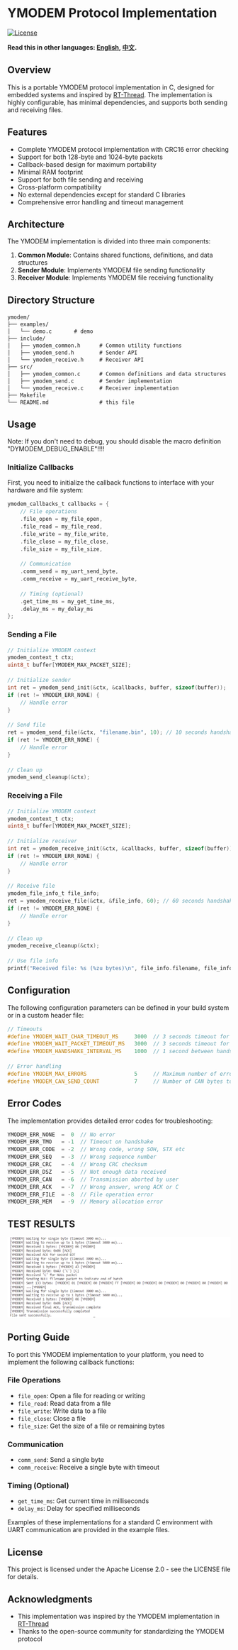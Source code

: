 # YMODEM Protocol Implementation

[![License](https://img.shields.io/badge/license-Apache%202.0-blue.svg)](LICENSE)

**Read this in other languages: [English](README.md), [中文](README-CN.md).**

## Overview

This is a portable YMODEM protocol implementation in C, designed for embedded systems and inspired by [RT-Thread](https://www.rt-thread.org/). The implementation is highly configurable, has minimal dependencies, and supports both sending and receiving files.

## Features

- Complete YMODEM protocol implementation with CRC16 error checking
- Support for both 128-byte and 1024-byte packets
- Callback-based design for maximum portability
- Minimal RAM footprint
- Support for both file sending and receiving
- Cross-platform compatibility
- No external dependencies except for standard C libraries
- Comprehensive error handling and timeout management

## Architecture

The YMODEM implementation is divided into three main components:

1. **Common Module**: Contains shared functions, definitions, and data structures
2. **Sender Module**: Implements YMODEM file sending functionality
3. **Receiver Module**: Implements YMODEM file receiving functionality

## Directory Structure

```
ymodem/
├── examples/
│   └── demo.c       # demo
├── include/
│   ├── ymodem_common.h      # Common utility functions
│   ├── ymodem_send.h        # Sender API
│   └── ymodem_receive.h     # Receiver API
├── src/
│   ├── ymodem_common.c      # Common definitions and data structures
│   ├── ymodem_send.c        # Sender implementation
│   └── ymodem_receive.c     # Receiver implementation
├── Makefile
└── README.md                # this file
```

## Usage

Note: If you don't need to debug, you should disable the macro definition "DYMODEM_DEBUG_ENABLE"!!!!
### Initialize Callbacks

First, you need to initialize the callback functions to interface with your hardware and file system:

```c
ymodem_callbacks_t callbacks = {
    // File operations
    .file_open = my_file_open,
    .file_read = my_file_read,
    .file_write = my_file_write,
    .file_close = my_file_close,
    .file_size = my_file_size,
    
    // Communication
    .comm_send = my_uart_send_byte,
    .comm_receive = my_uart_receive_byte,
    
    // Timing (optional)
    .get_time_ms = my_get_time_ms,
    .delay_ms = my_delay_ms
};
```

### Sending a File

```c
// Initialize YMODEM context
ymodem_context_t ctx;
uint8_t buffer[YMODEM_MAX_PACKET_SIZE];

// Initialize sender
int ret = ymodem_send_init(&ctx, &callbacks, buffer, sizeof(buffer));
if (ret != YMODEM_ERR_NONE) {
    // Handle error
}

// Send file
ret = ymodem_send_file(&ctx, "filename.bin", 10); // 10 seconds handshake timeout
if (ret != YMODEM_ERR_NONE) {
    // Handle error
}

// Clean up
ymodem_send_cleanup(&ctx);
```

### Receiving a File

```c
// Initialize YMODEM context
ymodem_context_t ctx;
uint8_t buffer[YMODEM_MAX_PACKET_SIZE];

// Initialize receiver
int ret = ymodem_receive_init(&ctx, &callbacks, buffer, sizeof(buffer));
if (ret != YMODEM_ERR_NONE) {
    // Handle error
}

// Receive file
ymodem_file_info_t file_info;
ret = ymodem_receive_file(&ctx, &file_info, 60); // 60 seconds handshake timeout
if (ret != YMODEM_ERR_NONE) {
    // Handle error
}

// Clean up
ymodem_receive_cleanup(&ctx);

// Use file info
printf("Received file: %s (%zu bytes)\n", file_info.filename, file_info.filesize);
```

## Configuration

The following configuration parameters can be defined in your build system or in a custom header file:

```c
// Timeouts
#define YMODEM_WAIT_CHAR_TIMEOUT_MS     3000  // 3 seconds timeout for character
#define YMODEM_WAIT_PACKET_TIMEOUT_MS   3000  // 3 seconds timeout for packet
#define YMODEM_HANDSHAKE_INTERVAL_MS    1000  // 1 second between handshake attempts

// Error handling
#define YMODEM_MAX_ERRORS               5     // Maximum number of errors before aborting
#define YMODEM_CAN_SEND_COUNT           7     // Number of CAN bytes to send when cancelling
```

## Error Codes

The implementation provides detailed error codes for troubleshooting:

```c
YMODEM_ERR_NONE  =  0  // No error
YMODEM_ERR_TMO   = -1  // Timeout on handshake
YMODEM_ERR_CODE  = -2  // Wrong code, wrong SOH, STX etc
YMODEM_ERR_SEQ   = -3  // Wrong sequence number
YMODEM_ERR_CRC   = -4  // Wrong CRC checksum
YMODEM_ERR_DSZ   = -5  // Not enough data received
YMODEM_ERR_CAN   = -6  // Transmission aborted by user
YMODEM_ERR_ACK   = -7  // Wrong answer, wrong ACK or C
YMODEM_ERR_FILE  = -8  // File operation error
YMODEM_ERR_MEM   = -9  // Memory allocation error
```
## TEST RESULTS
![alt text](image.png)

## Porting Guide

To port this YMODEM implementation to your platform, you need to implement the following callback functions:

### File Operations
- `file_open`: Open a file for reading or writing
- `file_read`: Read data from a file
- `file_write`: Write data to a file
- `file_close`: Close a file
- `file_size`: Get the size of a file or remaining bytes

### Communication
- `comm_send`: Send a single byte
- `comm_receive`: Receive a single byte with timeout

### Timing (Optional)
- `get_time_ms`: Get current time in milliseconds
- `delay_ms`: Delay for specified milliseconds

Examples of these implementations for a standard C environment with UART communication are provided in the example files.

## License

This project is licensed under the Apache License 2.0 - see the LICENSE file for details.

## Acknowledgments

- This implementation was inspired by the YMODEM implementation in [RT-Thread](https://www.rt-thread.org/)
- Thanks to the open-source community for standardizing the YMODEM protocol
